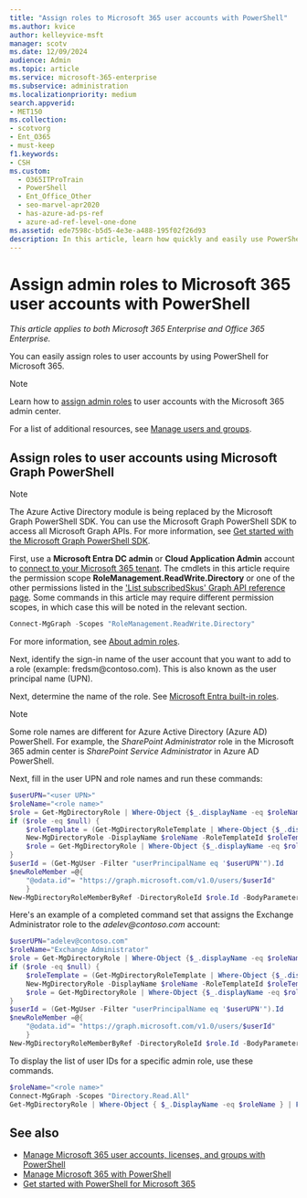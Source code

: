 ```yaml
---
title: "Assign roles to Microsoft 365 user accounts with PowerShell"
ms.author: kvice
author: kelleyvice-msft
manager: scotv
ms.date: 12/09/2024
audience: Admin
ms.topic: article
ms.service: microsoft-365-enterprise
ms.subservice: administration
ms.localizationpriority: medium
search.appverid: 
- MET150
ms.collection: 
- scotvorg
- Ent_O365
- must-keep
f1.keywords:
- CSH
ms.custom:
  - O365ITProTrain
  - PowerShell
  - Ent_Office_Other
  - seo-marvel-apr2020
  - has-azure-ad-ps-ref
  - azure-ad-ref-level-one-done
ms.assetid: ede7598c-b5d5-4e3e-a488-195f02f26d93
description: In this article, learn how quickly and easily use PowerShell for Microsoft 365 to assign admin roles to user accounts.
---
```


# Assign admin roles to Microsoft 365 user accounts with PowerShell

*This article applies to both Microsoft 365 Enterprise and Office 365 Enterprise.*

You can easily assign roles to user accounts by using PowerShell for Microsoft 365.

>[!Note]
>Learn how to [assign admin roles](../admin/add-users/assign-admin-roles.md) to user accounts with the Microsoft 365 admin center.
>
>For a list of additional resources, see [Manage users and groups](/admin).
>

## Assign roles to user accounts using Microsoft Graph PowerShell

> [!NOTE]
> The Azure Active Directory module is being replaced by the Microsoft Graph PowerShell SDK. You can use the Microsoft Graph PowerShell SDK to access all Microsoft Graph APIs. For more information, see [Get started with the Microsoft Graph PowerShell SDK](/powershell/microsoftgraph/get-started).

First, use a **Microsoft Entra DC admin** or **Cloud Application Admin** account to [connect to your Microsoft 365 tenant](connect-to-microsoft-365-powershell.md). The cmdlets in this article require the permission scope **RoleManagement.ReadWrite.Directory** or one of the other permissions listed in the ['List subscribedSkus' Graph API reference page](/graph/api/subscribedsku-list). Some commands in this article may require different permission scopes, in which case this will be noted in the relevant section.

```powershell
Connect-MgGraph -Scopes "RoleManagement.ReadWrite.Directory"
```

For more information, see [About admin roles](/microsoft-365/admin/add-users/about-admin-roles?).

Next, identify the sign-in name of the user account that you want to add to a role (example: fredsm\@contoso.com). This is also known as the user principal name (UPN).

Next, determine the name of the role. See [Microsoft Entra built-in roles](/azure/active-directory/roles/permissions-reference).

> [!NOTE]
> Some role names are different for Azure Active Directory (Azure AD) PowerShell. For example, the *SharePoint Administrator* role in the Microsoft 365 admin center is *SharePoint Service Administrator* in Azure AD PowerShell.
>

Next, fill in the user UPN and role names and run these commands:
  
```powershell
$userUPN="<user UPN>"
$roleName="<role name>"
$role = Get-MgDirectoryRole | Where-Object {$_.displayName -eq $roleName}
if ($role -eq $null) {
    $roleTemplate = (Get-MgDirectoryRoleTemplate | Where-Object {$_.displayName -eq $roleName}).id
    New-MgDirectoryRole -DisplayName $roleName -RoleTemplateId $roleTemplate
    $role = Get-MgDirectoryRole | Where-Object {$_.displayName -eq $roleName}
}
$userId = (Get-MgUser -Filter "userPrincipalName eq '$userUPN'").Id
$newRoleMember =@{
    "@odata.id"= "https://graph.microsoft.com/v1.0/users/$userId"
    }
New-MgDirectoryRoleMemberByRef -DirectoryRoleId $role.Id -BodyParameter $newRoleMember
```

Here's an example of a completed command set that assigns the Exchange Administrator role to the *adelev\@contoso.com* account:

```powershell
$userUPN="adelev@contoso.com"
$roleName="Exchange Administrator"
$role = Get-MgDirectoryRole | Where-Object {$_.displayName -eq $roleName}
if ($role -eq $null) {
    $roleTemplate = (Get-MgDirectoryRoleTemplate | Where-Object {$_.displayName -eq $roleName}).id
    New-MgDirectoryRole -DisplayName $roleName -RoleTemplateId $roleTemplate
    $role = Get-MgDirectoryRole | Where-Object {$_.displayName -eq $roleName}
}
$userId = (Get-MgUser -Filter "userPrincipalName eq '$userUPN'").Id
$newRoleMember =@{
    "@odata.id"= "https://graph.microsoft.com/v1.0/users/$userId"
    }
New-MgDirectoryRoleMemberByRef -DirectoryRoleId $role.Id -BodyParameter $newRoleMember
```

To display the list of user IDs for a specific admin role, use these commands.

```powershell
$roleName="<role name>"
Connect-MgGraph -Scopes "Directory.Read.All"
Get-MgDirectoryRole | Where-Object { $_.DisplayName -eq $roleName } | ForEach-Object { Get-MgDirectoryRoleMember -DirectoryRoleId $_.Id }
```

## See also

- [Manage Microsoft 365 user accounts, licenses, and groups with PowerShell](manage-user-accounts-and-licenses-with-microsoft-365-powershell.md)
- [Manage Microsoft 365 with PowerShell](manage-microsoft-365-with-microsoft-365-powershell.md)
- [Get started with PowerShell for Microsoft 365](getting-started-with-microsoft-365-powershell.md)
